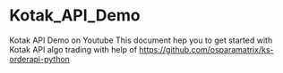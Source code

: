 # Kotak_API_Demo
Kotak API Demo on Youtube
This document hep you to get started with Kotak API algo trading with help of https://github.com/osparamatrix/ks-orderapi-python
